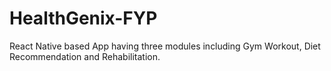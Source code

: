 # HealthGenix-FYP
React Native based App having three modules including Gym Workout, Diet Recommendation and Rehabilitation.
